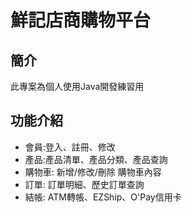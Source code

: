 # 鮮記店商購物平台
## 簡介
此專案為個人使用Java開發練習用
## 功能介紹
- 會員:登入、註冊、修改
- 產品:產品清單、產品分類、產品查詢
- 購物車: 新增/修改/刪除 購物車內容
- 訂單: 訂單明細、歷史訂單查詢
- 結帳: ATM轉帳、EZShip、O'Pay信用卡
